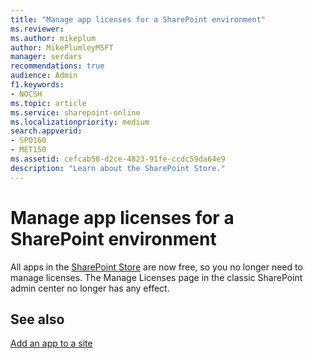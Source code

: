 ```yaml
---
title: "Manage app licenses for a SharePoint environment"
ms.reviewer: 
ms.author: mikeplum
author: MikePlumleyMSFT
manager: serdars
recommendations: true
audience: Admin
f1.keywords:
- NOCSH
ms.topic: article
ms.service: sharepoint-online
ms.localizationpriority: medium
search.appverid:
- SPO160
- MET150
ms.assetid: cefcab58-d2ce-4823-91fe-ccdc59da64e9
description: "Learn about the SharePoint Store."
---
```


# Manage app licenses for a SharePoint environment

All apps in the [SharePoint Store](https://appsource.microsoft.com/marketplace/apps?product=sharepoint) are now free, so you no longer need to manage licenses. The Manage Licenses page in the classic SharePoint admin center no longer has any effect. 
  
## See also
<a name="__top"> </a>

[Add an app to a site](https://support.office.com/article/ef9c0dbd-7fe1-4715-a1b0-fe3bc81317cb)
